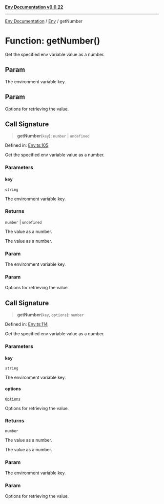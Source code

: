 [**Env Documentation v0.0.22**](../../README.md)

***

[Env Documentation](../../modules.md) / [Env](../README.md) / getNumber

# Function: getNumber()

Get the specified env variable value as a number.

## Param

The environment variable key.

## Param

Options for retrieving the value.

## Call Signature

> **getNumber**(`key`): `number` \| `undefined`

Defined in: [Env.ts:105](https://github.com/stonemjs/env/blob/03a15d504630d9dcaa3aa5276370578245d77a29/src/Env.ts#L105)

Get the specified env variable value as a number.

### Parameters

#### key

`string`

The environment variable key.

### Returns

`number` \| `undefined`

The value as a number.

The value as a number.

### Param

The environment variable key.

### Param

Options for retrieving the value.

## Call Signature

> **getNumber**(`key`, `options`): `number`

Defined in: [Env.ts:114](https://github.com/stonemjs/env/blob/03a15d504630d9dcaa3aa5276370578245d77a29/src/Env.ts#L114)

Get the specified env variable value as a number.

### Parameters

#### key

`string`

The environment variable key.

#### options

[`Options`](../../declarations/interfaces/Options.md)

Options for retrieving the value.

### Returns

`number`

The value as a number.

The value as a number.

### Param

The environment variable key.

### Param

Options for retrieving the value.
